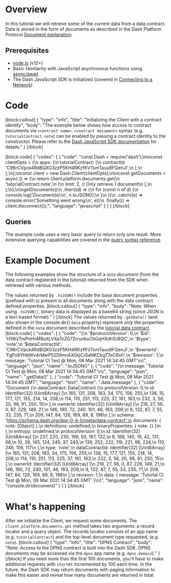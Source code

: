 # Overview

In this tutorial we will retrieve some of the current data from a data contract. Data is stored in the form of documents as described in the Dash Platform Protocol [Document explanation](explanation-platform-protocol-document).

## Prerequisites
- [node.js](https://nodejs.org/en/) (v12+)
- Basic familiarity with JavaScript asychronous functions using [async/await](https://developer.mozilla.org/en-US/docs/Learn/JavaScript/Asynchronous/Async_await)
- The Dash JavaScript SDK is initialized (covered in [Connecting to a Network](tutorial-connecting-to-testnet))

# Code
[block:callout]
{
  "type": "info",
  "title": "Initializing the Client with a contract identity",
  "body": "The example below shows how access to contract documents via `<contract name>.<contract document>` syntax (e.g. `tutorialContract.note`) can be enabled by passing a contract identity to the constructor. Please refer to the [Dash JavaScript SDK documentation](https://dashevo.github.io/js-dash-sdk/#/getting-started/multiple-apps) for details."
}
[/block]

[block:code]
{
  "codes": [
    {
      "code": "const Dash = require('dash');\n\nconst clientOpts = {\n  apps: {\n    tutorialContract: {\n      contractId: 'C96rCVpck4RdBQXG3zzP5KH4RKzfKVTsmTauu8FQenJi',\n    },\n  },\n};\nconst client = new Dash.Client(clientOpts);\n\nconst getDocuments = async () => {\n  return client.platform.documents.get(\n    'tutorialContract.note',\n    {\n      limit: 2, // Only retrieve 1 document\n    },\n  );\n};\n\ngetDocuments()\n  .then((d) => {\n    for (const n of d) {\n      console.log('Document(s):\\n', n.toJSON());\n    }\n  })\n  .catch((e) => console.error('Something went wrong:\\n', e))\n  .finally(() => client.disconnect());",
      "language": "javascript"
    }
  ]
}
[/block]
## Queries

The example code uses a very basic query to return only one result. More extensive querying capabilities are covered in the [query syntax reference](reference-query-syntax).

# Example Document

The following examples show the structure of a `note` document (from the data contract registered in the tutorial) returned from the SDK when retrieved with various methods. 

The values returned by `.toJSON()` include the base document properties (prefixed with `$`) present in all documents along with the data contract defined properties. 
[block:callout]
{
  "type": "info",
  "body": "Note: When using `.toJSON()`, binary data is displayed as a base64 string (since JSON is a text-based format)."
}
[/block]
The values returned by `.getData()` (and also shown in the console.dir() `data` property) represent _only_ the properties defined in the `note` document described by the [tutorial data contract](tutorial-register-a-data-contract#code).
[block:code]
{
  "codes": [
    {
      "code": "{\n  '$protocolVersion': 0,\n  '$id': 'H1WzTmPnHnM8oitLVXa7oZG7ZrrunkxChGqHXdh1U8QC',\n  '$type': 'note',\n  '$dataContractId': 'C96rCVpck4RdBQXG3zzP5KH4RKzfKVTsmTauu8FQenJi',\n  '$ownerId': 'FgPx8YHbWv4rMeiP52DfmnAXGtjiCiSaNKCbgT7eCRxh',\n  '$revision': 1,\n  message: 'Tutorial CI Test @ Mon, 08 Mar 2021 14:34:45 GMT'\n}",
      "language": "json",
      "name": ".toJSON()"
    },
    {
      "code": "{\n  message: 'Tutorial CI Test @ Mon, 08 Mar 2021 14:34:45 GMT'\n}",
      "language": "json",
      "name": ".getData()"
    },
    {
      "code": "Tutorial CI Test @ Mon, 08 Mar 2021 14:34:45 GMT",
      "language": "text",
      "name": ".data.message"
    },
    {
      "code": "Document {\n  dataContract: DataContract {\n    protocolVersion: 0,\n    id: Identifier(32) [Uint8Array] [\n      165, 131, 208, 183,  34, 175, 156, 255,\n      138,  15, 177, 121, 155, 214,  14, 208,\n      114, 110, 251, 113, 225,  37, 161, 163,\n      232,   3,  56,  20,  98,  91, 250,  15\n    ],\n    ownerId: Identifier(32) [Uint8Array] [\n      218,  27, 56,   0,  87, 229, 149,  21,\n      146, 180, 72, 240, 101,  46, 163, 209,\n        9, 132, 87,   7,  55,  33, 235,  71,\n      209, 147, 84, 126, 169,  89,   8, 198\n    ],\n    schema: 'https://schema.dash.org/dpp-0-4-0/meta/data-contract',\n    documents: { note: [Object] },\n    definitions: undefined,\n    binaryProperties: { note: {} }\n  },\n  entropy: undefined,\n  protocolVersion: 0,\n  id: Identifier(32) [Uint8Array] [\n    237, 220, 230, 196,  50, 167, 132,\n      8, 188, 140,  16,  42, 131,  66,\n     10,  36, 145, 124, 245,  37, 243,\n    139, 252, 222, 119, 221,  98, 224,\n    110, 246, 156, 117\n  ],\n  type: 'note',\n  dataContractId: Identifier(32) [Uint8Array] [\n    165, 131, 208, 183,  34, 175, 156, 255,\n    138,  15, 177, 121, 155, 214,  14, 208,\n    114, 110, 251, 113, 225,  37, 161, 163,\n    232,   3,  56,  20,  98,  91, 250,  15\n  ],\n  ownerId: Identifier(32) [Uint8Array] [\n    218,  27, 56,   0,  87, 229, 149,  21,\n    146, 180, 72, 240, 101,  46, 163, 209,\n      9, 132, 87,   7,  55,  33, 235,  71,\n    209, 147, 84, 126, 169,  89,   8, 198\n  ],\n  revision: 1,\n  data: { message: 'Tutorial CI Test @ Mon, 08 Mar 2021 14:34:45 GMT' }\n}",
      "language": "json",
      "name": "console.dir(document)"
    }
  ]
}
[/block]
# What's happening

After we initialize the Client, we request some documents. The `client.platform.documents.get` method takes two arguments: a record locator and a query object. The records locator consists of an app name (e.g. `tutorialContract`) and the top-level document type requested, (e.g. `note`).
[block:callout]
{
  "type": "info",
  "title": "DPNS Contract",
  "body": "Note: Access to the DPNS contract is built into the Dash SDK. DPNS documents may be accessed via the `dpns` app name (e.g. `dpns.domain`)."
}
[/block]
If you need more than the first 100 documents, you'll have to make additional requests with `startAt` incremented by 100 each time. In the future, the Dash SDK may return documents with paging information to make this easier and reveal how many documents are returned in total.